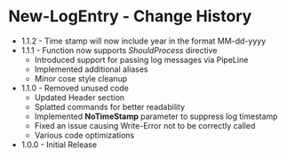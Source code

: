 # New-LogEntry - Change History

- 1.1.2 - Time stamp will now include year in the format MM-dd-yyyy
- 1.1.1 - Function now supports *ShouldProcess* directive
  - Introduced support for passing log messages via PipeLine
  - Implemented additional aliases
  - Minor cose style cleanup
- 1.1.0 - Removed unused code
  - Updated Header section
  - Splatted commands for better readability
  - Implemented  **NoTimeStamp** parameter to suppress log timestamp
  - Fixed an issue causing Write-Error not to be correctly called
  - Various code optimizations
- 1.0.0 - Initial Release
